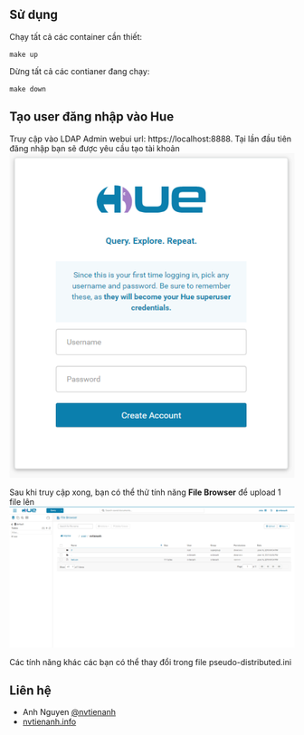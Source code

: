 
## Sử dụng

Chạy tất cả các container cần thiết:

```
make up
```

Dừng tất cả các contianer đang chạy:

```
make down
```

## Tạo user đăng nhập vào Hue

Truy cập vào LDAP Admin webui url: https://localhost:8888. Tại lần đầu tiên đăng nhập bạn sẽ được yêu cầu tạo tài khoản
![alt text](assets/hue-create-account.png "Tạo tài khoản")

Sau khi truy cập xong, bạn có thể thử tính năng **File Browser** để upload 1 file lên
![alt text](assets/hue-file-browser.png "Upload file")

Các tính năng khác các bạn có thể thay đổi trong file pseudo-distributed.ini

## Liên hệ

- Anh Nguyen [@nvtienanh](https://github.com/nvtienanh)
- [nvtienanh.info](https://nvtienanh.info)
